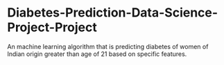 # Diabetes-Prediction-Data-Science-Project-Project
An machine learning algorithm that is predicting diabetes of women of Indian origin greater than age of 21 based on specific features.
